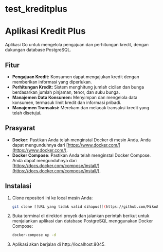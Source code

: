 # test_kreditplus
# Aplikasi Kredit Plus

Aplikasi Go untuk mengelola pengajuan dan perhitungan kredit, dengan dukungan database PostgreSQL.

## Fitur

* **Pengajuan Kredit:** Konsumen dapat mengajukan kredit dengan memberikan informasi yang diperlukan.
* **Perhitungan Kredit:** Sistem menghitung jumlah cicilan dan bunga berdasarkan jumlah pinjaman, tenor, dan suku bunga.
* **Manajemen Data Konsumen:** Menyimpan dan mengelola data konsumen, termasuk limit kredit dan informasi pribadi.
* **Manajemen Transaksi:** Merekam dan melacak transaksi kredit yang telah disetujui.

## Prasyarat

* **Docker:** Pastikan Anda telah menginstal Docker di mesin Anda. Anda dapat mengunduhnya dari [https://www.docker.com/](https://www.docker.com/).
* **Docker Compose:** Pastikan Anda telah menginstal Docker Compose. Anda dapat mengunduhnya dari [https://docs.docker.com/compose/install/](https://docs.docker.com/compose/install/).

## Instalasi

1. Clone repositori ini ke local mesin Anda:

   ```bash
   git clone [[URL yang tidak valid dihapus]](https://github.com/MikoAjiNurachman/test_kreditplus)
   ```
2. Buka terminal di direktori proyek dan jalankan perintah berikut untuk menjalankan aplikasi dan database PostgreSQL menggunakan Docker Compose:
   ```bash
   docker-compose up -d
   ```
3. Aplikasi akan berjalan di http://localhost:8045.
   
